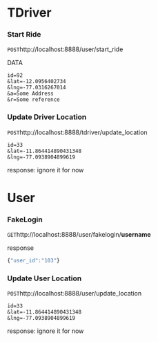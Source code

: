 TDriver
============



### Start Ride
`POST`http://localhost:8888/user/start_ride

DATA
```
id=92
&lat=-12.0956402734
&lng=-77.0316267014
&a=Some Address
&r=Some reference
```

### Update Driver Location
`POST`http://localhost:8888/tdriver/update_location


```
id=33
&lat=-11.864414890431348
&lng=-77.0938904899619
```
response:
ignore it for now


User 
====

### FakeLogin
`GET`http://localhost:8888/user/fakelogin/__username__

response
```js
{"user_id":"103"}
```

### Update User Location
`POST`http://localhost:8888/user/update_location

```
id=33
&lat=-11.864414890431348
&lng=-77.0938904899619
```

response:
ignore it for now
